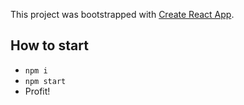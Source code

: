This project was bootstrapped with [Create React App](https://github.com/facebook/create-react-app).

## How to start

* `npm i`
* `npm start`
* Profit!
